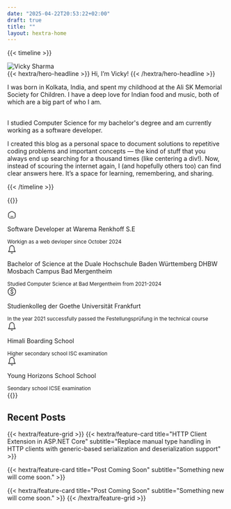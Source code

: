 ```yaml
---
date: "2025-04-22T20:53:22+02:00"
draft: true
title: ""
layout: hextra-home
---
```


{{< timeline >}}

<div class="w-full flex mx-auto justify-center sm:justify-center p-8 sm:ml-10 lg:ml-18">
  <div class="w-full max-w-4xl flex flex-col md:flex-row items-center space-y-6 md:space-x-6 md:space-y-0">
    <!-- Image Section -->
   <div class="flex justify-center sm:justify-center md:justify-start w-full">
      <img class="object-cover w-32 h-32 sm:w-40 sm:h-40 md:w-48 md:h-48 rounded-full transition-all duration-300 -ml-8 sm:ml-0" src="/images/me.png" alt="Vicky Sharma">
    </div>
    <div class="flex flex-col justify-start xs:text-center sm:text-center md:text-left">
    {{< hextra/hero-headline >}} Hi, I’m Vicky!  {{< /hextra/hero-headline >}} <br>
      <p class="mt-4 text-gray-700 dark:text-gray-400">
I was born in Kolkata, India, and spent my childhood at the Ali SK Memorial Society for Children. I have a deep love for Indian food and music, both of which are a big part of who I am. <br><br>

I studied Computer Science for my bachelor's degree and am currently working as a software developer.

I created this blog as a personal space to document solutions to repetitive coding problems and important concepts — the kind of stuff that you always end up searching for a thousand times (like centering a div!). Now, instead of scouring the internet again, I (and hopefully others too) can find clear answers here. It’s a space for learning, remembering, and sharing.

</p>
</div>

  </div>
</div>

{{< /timeline >}}

{{<timeline>}}

<div class="flex flex-col mx-auto sm:ml-12 md:ml-24 lg:ml-32 dark:bg-inherit bg-white p-4 rounded-lg">
  <div class="group flex gap-x-6">
    <div class="relative">
      <div class="absolute left-1/2 top-0 h-full w-0.5 -translate-x-1/2 bg-slate-300 dark:bg-slate-700"></div>
      <span class="relative z-10 grid h-10 w-10 place-items-center rounded-full bg-slate-300 dark:bg-slate-500 text-black dark:text-white">
        <!-- Icon -->
        <svg width="1.5em" height="1.5em" stroke-width="1.5" viewBox="0 0 24 24" fill="none" xmlns="http://www.w3.org/2000/svg" color="currentColor" class="h-5 w-5">
          <path d="M17 21H7C4.79086 21 3 19.2091 3 17V10.7076C3 9.30887 3.73061 8.01175 4.92679 7.28679L9.92679 4.25649C11.2011 3.48421 12.7989 3.48421 14.0732 4.25649L19.0732 7.28679C20.2694 8.01175 21 9.30887 21 10.7076V17C21 19.2091 19.2091 21 17 21Z" stroke="currentColor" stroke-linecap="round" stroke-linejoin="round"></path>
          <path d="M9 17H15" stroke="currentColor" stroke-linecap="round" stroke-linejoin="round"></path>
        </svg>
      </span>
    </div>
    <div class="-translate-y-1.5 pb-8">
      <p class="mt-4 text-gray-700 dark:text-gray-200">Software Developer at Warema Renkhoff S.E</p>
      <small class="mt-4 text-gray-700 dark:text-gray-400">Workign as a web devloper since October 2024</small><br>
    </div>
  </div>

  <div class="group flex gap-x-6">
    <div class="relative">
      <div class="absolute left-1/2 top-0 h-full w-0.5 -translate-x-1/2 bg-slate-300 dark:bg-slate-700"></div>
      <span class="relative z-10 grid h-10 w-10 place-items-center rounded-full bg-slate-300 dark:bg-slate-500 text-black dark:text-white">
        <!-- Icon -->
        <svg width="1.5em" height="1.5em" stroke-width="1.5" viewBox="0 0 24 24" fill="none" xmlns="http://www.w3.org/2000/svg" color="currentColor" class="h-5 w-5">
          <path d="M18 8.4C18 6.70261 17.3679 5.07475 16.2426 3.87452C15.1174 2.67428 13.5913 2 12 2C10.4087 2 8.88258 2.67428 7.75736 3.87452C6.63214 5.07475 6 6.70261 6 8.4C6 15.8667 3 18 3 18H21C21 18 18 15.8667 18 8.4Z" stroke="currentColor" stroke-linecap="round" stroke-linejoin="round"></path>
          <path d="M13.73 21C13.5542 21.3031 13.3019 21.5547 12.9982 21.7295C12.6946 21.9044 12.3504 21.9965 12 21.9965C11.6496 21.9965 11.3054 21.9044 11.0018 21.7295C10.6982 21.5547 10.4458 21.3031 10.27 21" stroke="currentColor" stroke-linecap="round" stroke-linejoin="round"></path>
        </svg>
      </span>
    </div>
    <div class="-translate-y-1.5 pb-8">
      <p class="mt-4 text-gray-700 dark:text-gray-200">Bachelor of Science at the Duale Hochschule Baden Württemberg DHBW Mosbach Campus Bad Mergentheim</p>
      <small class="mt-4 text-gray-700 dark:text-gray-400">Studied Computer Science at Bad Mergentheim from 2021-2024</small>
    </div>
  </div>

  <div class="group flex gap-x-6">
    <div class="relative">
    <div class="absolute left-1/2 top-0 h-full w-0.5 -translate-x-1/2 bg-slate-300 dark:bg-slate-700"></div>
      <span class="relative z-10 grid h-10 w-10 place-items-center rounded-full bg-slate-300 dark:bg-slate-500 text-black dark:text-white">
        <!-- Icon -->
        <svg width="1.5em" height="1.5em" stroke-width="1.5" viewBox="0 0 24 24" fill="none" xmlns="http://www.w3.org/2000/svg" color="currentColor" class="h-5 w-5">
          <path d="M12 22C17.5228 22 22 17.5228 22 12C22 6.47715 17.5228 2 12 2C6.47715 2 2 6.47715 2 12C2 17.5228 6.47715 22 12 22Z" stroke="currentColor" stroke-linecap="round" stroke-linejoin="round"></path>
          <path d="M15 8.5C14.315 7.81501 13.1087 7.33855 12 7.30872M9 15C9.64448 15.8593 10.8428 16.3494 12 16.391M12 7.30872C10.6809 7.27322 9.5 7.86998 9.5 9.50001C9.5 12.5 15 11 15 14C15 15.711 13.5362 16.4462 12 16.391M12 7.30872V5.5M12 16.391V18.5" stroke="currentColor" stroke-linecap="round" stroke-linejoin="round"></path>
        </svg>
      </span>
    </div>
    <div class="-translate-y-1.5 pb-8">
      <p class="mt-4 text-gray-700 dark:text-gray-200">Studienkolleg der Goethe Universität Frankfurt</p>
      <small class="mt-4 text-gray-700 dark:text-gray-400">In the year 2021 successfully passed the Festellungsprüfung in the technical course</small>
    </div>
  </div>

  <div class="group flex gap-x-6">
    <div class="relative">
      <div class="absolute left-1/2 top-0 h-full w-0.5 -translate-x-1/2 bg-slate-300 dark:bg-slate-700"></div>
      <span class="relative z-10 grid h-10 w-10 place-items-center rounded-full bg-slate-300 dark:bg-slate-500 text-black dark:text-white">
        <!-- Icon -->
        <svg width="1.5em" height="1.5em" stroke-width="1.5" viewBox="0 0 24 24" fill="none" xmlns="http://www.w3.org/2000/svg" color="currentColor" class="h-5 w-5">
          <path d="M18 8.4C18 6.70261 17.3679 5.07475 16.2426 3.87452C15.1174 2.67428 13.5913 2 12 2C10.4087 2 8.88258 2.67428 7.75736 3.87452C6.63214 5.07475 6 6.70261 6 8.4C6 15.8667 3 18 3 18H21C21 18 18 15.8667 18 8.4Z" stroke="currentColor" stroke-linecap="round" stroke-linejoin="round"></path>
          <path d="M13.73 21C13.5542 21.3031 13.3019 21.5547 12.9982 21.7295C12.6946 21.9044 12.3504 21.9965 12 21.9965C11.6496 21.9965 11.3054 21.9044 11.0018 21.7295C10.6982 21.5547 10.4458 21.3031 10.27 21" stroke="currentColor" stroke-linecap="round" stroke-linejoin="round"></path>
        </svg>
      </span>
    </div>
    <div class="-translate-y-1.5 pb-8">
      <p class="mt-4 text-gray-700 dark:text-gray-200">Himali Boarding School</p>
      <small class="mt-4 text-gray-700 dark:text-gray-400">Higher secondary school ISC examination</small>
    </div>
  </div>
    <div class="group flex gap-x-6">
    <div class="relative">
      <span class="relative z-10 grid h-10 w-10 place-items-center rounded-full bg-slate-300 dark:bg-slate-500 text-black dark:text-white">
        <!-- Icon -->
        <svg width="1.5em" height="1.5em" stroke-width="1.5" viewBox="0 0 24 24" fill="none" xmlns="http://www.w3.org/2000/svg" color="currentColor" class="h-5 w-5">
          <path d="M18 8.4C18 6.70261 17.3679 5.07475 16.2426 3.87452C15.1174 2.67428 13.5913 2 12 2C10.4087 2 8.88258 2.67428 7.75736 3.87452C6.63214 5.07475 6 6.70261 6 8.4C6 15.8667 3 18 3 18H21C21 18 18 15.8667 18 8.4Z" stroke="currentColor" stroke-linecap="round" stroke-linejoin="round"></path>
          <path d="M13.73 21C13.5542 21.3031 13.3019 21.5547 12.9982 21.7295C12.6946 21.9044 12.3504 21.9965 12 21.9965C11.6496 21.9965 11.3054 21.9044 11.0018 21.7295C10.6982 21.5547 10.4458 21.3031 10.27 21" stroke="currentColor" stroke-linecap="round" stroke-linejoin="round"></path>
        </svg>
      </span>
    </div>
    <div class="-translate-y-1.5 pb-8">
      <p class="mt-4 text-gray-700 dark:text-gray-200">Young Horizons School School</p>
      <small class="mt-4 text-gray-700 dark:text-gray-400">Seondary school ICSE examination</small>
    </div>
  </div>
  
</div>
{{</timeline>}}

<div class="w-full flex mx-auto justify-center sm:justify-center p-8 sm:ml-10 lg:ml-10 custom-heading-wrapper">
  <!-- Centering the heading -->
  <h2>
    Recent Posts
  </h2>
</div>

<!-- Feature grid centered below the heading -->
<div class="w-full flex mx-auto justify-center sm:justify-center p-8 sm:ml-10 lg:ml-10">
  {{< hextra/feature-grid >}}
  {{< hextra/feature-card title="HTTP Client Extension in ASP.NET Core" subtitle="Replace manual type handling in HTTP clients with generic-based serialization and deserialization support" >}}
  
  {{< hextra/feature-card title="Post Coming Soon" subtitle="Something new will come soon." >}}
  
  {{< hextra/feature-card title="Post Coming Soon" subtitle="Something new will come soon." >}}
  {{< /hextra/feature-grid >}}
</div>
